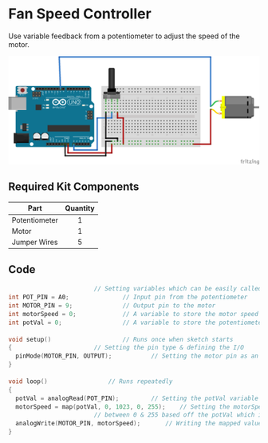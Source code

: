 # Fan Speed Controller

Use variable feedback from a potentiometer to adjust the speed of the motor.

![alt text](fan-speed-controller.png "Fan Speed Controller Circuit")

## Required Kit Components
| Part          | Quantity  	|
| ------------- |:-------------:|
| Potentiometer	| 1 		|
| Motor		| 1		|
| Jumper Wires	| 5     	|

## Code
```cpp										
						// Setting variables which can be easily called to later
int POT_PIN = A0;				// Input pin from the potentiometer
int MOTOR_PIN = 9;				// Output pin to the motor
int motorSpeed = 0;				// A variable to store the motor speed value
int potVal = 0;					// A variable to store the potentiometer value

void setup()					// Runs once when sketch starts
{						// Setting the pin type & defining the I/O
  pinMode(MOTOR_PIN, OUTPUT);			// Setting the motor pin as an output	
}

void loop()					// Runs repeatedly
{
  potVal = analogRead(POT_PIN);			// Setting the potVal variable to the reading from the POT_PIN
  motorSpeed = map(potVal, 0, 1023, 0, 255);	// Setting the motorSpeed variable to an equivalent variable
						// between 0 & 255 based off the potVal which is between 0 & 1023
  analogWrite(MOTOR_PIN, motorSpeed);		// Writing the mapped value to the motorSpeed pin
}
```
